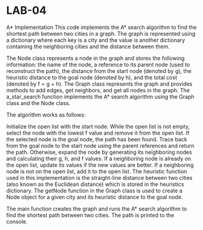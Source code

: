 # LAB-04
A* Implementation
This code implements the A* search algorithm to find the shortest path between two cities in a graph. The graph is represented using a dictionary where each key is a city and the value is another dictionary containing the neighboring cities and the distance between them.

The Node class represents a node in the graph and stores the following information: the name of the node, a reference to its parent node (used to reconstruct the path), the distance from the start node (denoted by g), the heuristic distance to the goal node (denoted by h), and the total cost (denoted by f = g + h). The Graph class represents the graph and provides methods to add edges, get neighbors, and get all nodes in the graph. The a_star_search function implements the A* search algorithm using the Graph class and the Node class.

The algorithm works as follows:

Initialize the open list with the start node.
While the open list is not empty, select the node with the lowest f value and remove it from the open list.
If the selected node is the goal node, the path has been found. Trace back from the goal node to the start node using the parent references and return the path.
Otherwise, expand the node by generating its neighboring nodes and calculating their g, h, and f values. If a neighboring node is already on the open list, update its values if the new values are better. If a neighboring node is not on the open list, add it to the open list.
The heuristic function used in this implementation is the straight-line distance between two cities (also known as the Euclidean distance) which is stored in the heuristics dictionary. The getNode function in the Graph class is used to create a Node object for a given city and its heuristic distance to the goal node.

The main function creates the graph and runs the A* search algorithm to find the shortest path between two cities. The path is printed to the console.
